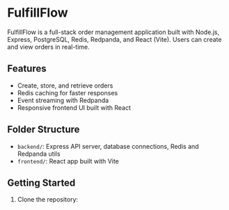 # FulfillFlow

FulfillFlow is a full-stack order management application built with Node.js, Express, PostgreSQL, Redis, Redpanda, and React (Vite). Users can create and view orders in real-time.

## Features

- Create, store, and retrieve orders
- Redis caching for faster responses
- Event streaming with Redpanda
- Responsive frontend UI built with React

## Folder Structure

- `backend/`: Express API server, database connections, Redis and Redpanda utils
- `frontend/`: React app built with Vite

## Getting Started

1. Clone the repository:
